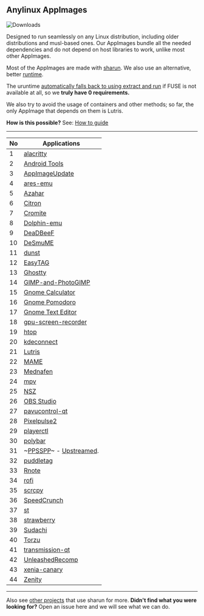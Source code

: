 ## **Anylinux AppImages**

![Downloads](https://img.shields.io/endpoint?url=https://cdn.jsdelivr.net/gh/pkgforge-dev/Anylinux-AppImages@main/.github/badge.json)

Designed to run seamlessly on any Linux distribution, including older distributions and musl-based ones. Our AppImages bundle all the needed dependencies and do not depend on host libraries to work, unlike most other AppImages.

Most of the AppImages are made with [sharun](https://github.com/VHSgunzo/sharun). We also use an alternative, better [runtime](https://github.com/VHSgunzo/uruntime).

The uruntime [automatically falls back to using extract and run](https://github.com/VHSgunzo/uruntime?tab=readme-ov-file#built-in-configuration) if FUSE is not available at all, so we **truly have 0 requirements.**

We also try to avoid the usage of containers and other methods; so far, the only AppImage that depends on them is Lutris.

**How is this possible?** See: [How to guide](https://github.com/pkgforge-dev/Anylinux-AppImages/blob/main/HOW-TO-MAKE-THESE.md)

---

| No  | Applications                                                                                                             |
| --- | ------------------------------------------------------------------------------------------------------------------------ |
| 1   | [alacritty](https://github.com/pkgforge-dev/alacritty-AppImage)                                                          |
| 2   | [Android Tools](https://github.com/pkgforge-dev/android-tools-AppImage)                                                  |
| 3   | [AppImageUpdate](https://github.com/pkgforge-dev/AppImageUpdate-Enhanced-Edition)                                        |
| 4   | [ares-emu](https://github.com/pkgforge-dev/ares-emu-appimage)                                                            |
| 5   | [Azahar](https://github.com/pkgforge-dev/Azahar-AppImage-Enhanced)                                                       |
| 6   | [Citron](https://github.com/pkgforge-dev/Citron-AppImage)                                                                |
| 7   | [Cromite](https://github.com/pkgforge-dev/Cromite-AppImage)                                                              |
| 8   | [Dolphin-emu](https://github.com/pkgforge-dev/Dolphin-emu-AppImage)                                                      |
| 9   | [DeaDBeeF](https://github.com/pkgforge-dev/DeaDBeeF-AppImage)                                                            |
| 10  | [DeSmuME](https://github.com/pkgforge-dev/DeSmuME-AppImage)                                                              |
| 11  | [dunst](https://github.com/pkgforge-dev/dunst-AppImage)                                                                  |
| 12  | [EasyTAG](https://github.com/pkgforge-dev/EasyTAG-AppImage)                                                              |
| 13  | [Ghostty](https://github.com/pkgforge-dev/ghostty-appimage)                                                              |
| 14  | [GIMP-and-PhotoGIMP](https://github.com/pkgforge-dev/GIMP-and-PhotoGIMP-AppImage)                                        |
| 15  | [Gnome Calculator](https://github.com/pkgforge-dev/Gnome-Calculator-AppImage)                                            |
| 16  | [Gnome Pomodoro](https://github.com/pkgforge-dev/gnome-pomodoro-appimage)                                                |
| 17  | [Gnome Text Editor](https://github.com/pkgforge-dev/Gnome-Text-Editor-AppImage)                                          |
| 18  | [gpu-screen-recorder](https://github.com/pkgforge-dev/gpu-screen-recorder-AppImage)                                      |
| 19  | [htop](https://github.com/pkgforge-dev/htop-AppImage)                                                                    |
| 20  | [kdeconnect](https://github.com/pkgforge-dev/kdeconnect-AppImage)                                                        |
| 21  | [Lutris](https://github.com/pkgforge-dev/Lutris-AppImage)                                                                |
| 22  | [MAME](https://github.com/pkgforge-dev/MAME-AppImage)                                                                    |
| 23  | [Mednafen](https://github.com/pkgforge-dev/mednafen-appimage)                                                            |
| 24  | [mpv](https://github.com/pkgforge-dev/mpv-AppImage)                                                                      |
| 25  | [NSZ](https://github.com/pkgforge-dev/NSZ-AppImage)                                                                      |
| 26  | [OBS Studio](https://github.com/pkgforge-dev/OBS-Studio-AppImage)                                                        |
| 27  | [pavucontrol-qt](https://github.com/pkgforge-dev/pavucontrol-qt-AppImage)                                                |
| 28  | [Pixelpulse2](https://github.com/pkgforge-dev/Pixelpulse2-AppImage)                                                      |
| 29  | [playerctl](https://github.com/pkgforge-dev/playerctl-AppImage)                                                          |
| 30  | [polybar](https://github.com/pkgforge-dev/polybar-AppImage)                                                              |
| 31  | ~[PPSSPP](https://github.com/pkgforge-dev/PPSSPP-AppImage)~ - [Upstreamed](https://github.com/hrydgard/ppsspp/releases). |
| 32  | [puddletag](https://github.com/pkgforge-dev/puddletag-AppImage)                                                          |
| 33  | [Rnote](https://github.com/pkgforge-dev/Rnote-AppImage)                                                                  |
| 34  | [rofi](https://github.com/pkgforge-dev/rofi-AppImage)                                                                    |
| 35  | [scrcpy](https://github.com/pkgforge-dev/scrcpy-AppImage)                                                                |
| 36  | [SpeedCrunch](https://github.com/pkgforge-dev/SpeedCrunch-AppImage)                                                      |
| 37  | [st](https://github.com/pkgforge-dev/st-AppImage)                                                                        |
| 38  | [strawberry](https://github.com/pkgforge-dev/strawberry-AppImage)                                                        |
| 39  | [Sudachi](https://github.com/pkgforge-dev/Sudachi-AppImage)                                                              |
| 40  | [Torzu](https://github.com/pkgforge-dev/Torzu-AppImage)                                                                  |
| 41  | [transmission-qt](https://github.com/pkgforge-dev/transmission-qt-AppImage)                                              |
| 42  | [UnleashedRecomp](https://github.com/pkgforge-dev/UnleashedRecomp-AppImage)                                              |
| 43  | [xenia-canary](https://github.com/pkgforge-dev/xenia-canary-AppImage)                                                    |
| 44  | [Zenity](https://github.com/pkgforge-dev/Zenity-GTK3-AppImage)                                                           |

---

Also see [other projects](https://github.com/VHSgunzo/sharun?tab=readme-ov-file#projects-that-use-sharun) that use sharun for more. **Didn't find what you were looking for?** Open an issue here and we will see what we can do.
